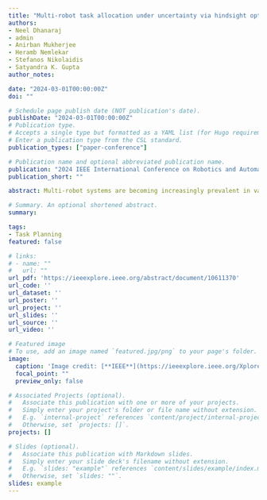 ```yaml
---
title: "Multi-robot task allocation under uncertainty via hindsight optimization"
authors:
- Neel Dhanaraj
- admin
- Anirban Mukherjee
- Heramb Nemlekar
- Stefanos Nikolaidis
- Satyandra K. Gupta
author_notes:

date: "2024-03-01T00:00:00Z"
doi: ""

# Schedule page publish date (NOT publication's date).
publishDate: "2024-03-01T00:00:00Z"
# Publication type.
# Accepts a single type but formatted as a YAML list (for Hugo requirements).
# Enter a publication type from the CSL standard.
publication_types: ["paper-conference"]

# Publication name and optional abbreviated publication name.
publication: "2024 IEEE International Conference on Robotics and Automation (ICRA)"
publication_short: ""

abstract: Multi-robot systems are becoming increasingly prevalent in various real-world applications, such as manufacturing and warehouse logistics. These systems face complex challenges in 1) task allocation due to factors like time-extended tasks, and agent specialization, and 2) uncertainties in task execution. Potential task failures can add further contingency tasks to recover from the failure, thereby causing delays. This paper addresses the problem of Multi-Robot Task Allocation under Uncertainty by proposing a hierarchical approach that decouples the problem into two levels. We use a low-level optimization formulation to find the optimal solution for a deterministic multi-robot task allocation problem with known task outcomes. The higher-level search intelligently generates more likely combinations of failures and calls the inner-level search repeatedly to find the optimal task allocation sequence, given the known outcomes. We validate our results in simulation for a manufacturing domain and demonstrate that our method can reduce the effect of potential delays from contingencies. We show that our algorithm is computationally efficient while improving average makespan compared to other baselines.

# Summary. An optional shortened abstract.
summary: 

tags:
- Task Planning
featured: false

# links:
# - name: ""
#   url: ""
url_pdf: 'https://ieeexplore.ieee.org/abstract/document/10611370'
url_code: ''
url_dataset: ''
url_poster: ''
url_project: ''
url_slides: ''
url_source: ''
url_video: ''

# Featured image
# To use, add an image named `featured.jpg/png` to your page's folder. 
image:
  caption: 'Image credit: [**IEEE**](https://ieeexplore.ieee.org/Xplore/home.jsp)'
  focal_point: ""
  preview_only: false

# Associated Projects (optional).
#   Associate this publication with one or more of your projects.
#   Simply enter your project's folder or file name without extension.
#   E.g. `internal-project` references `content/project/internal-project/index.md`.
#   Otherwise, set `projects: []`.
projects: []

# Slides (optional).
#   Associate this publication with Markdown slides.
#   Simply enter your slide deck's filename without extension.
#   E.g. `slides: "example"` references `content/slides/example/index.md`.
#   Otherwise, set `slides: ""`.
slides: example
---
```


<!-- {{% callout note %}}
Click the *Cite* button above to demo the feature to enable visitors to import publication metadata into their reference management software.
{{% /callout %}}

{{% callout note %}}
Create your slides in Markdown - click the *Slides* button to check out the example.
{{% /callout %}} -->

<!-- Add the publication's **full text** or **supplementary notes** here. You can use rich formatting such as including [code, math, and images](https://docs.hugoblox.com/content/writing-markdown-latex/). -->
